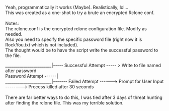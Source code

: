 Yeah, programmatically it works (Maybe). Realistically, lol...
<br>
This was created as a one-shot to try a brute an encrypted Rclone conf.
<br>
<br>
Notes:
<br>
The rclone.conf is the encrypted rclone configuration file. Modify as needed. <br>
Also you need to specify the specific password file (right now it is RockYou.txt which is not included).<br>
The thought would be to have the script write the successful password to the file.<br>

_______________________|----- Successful Attempt ----- > Write to file named after password <br>
Password Attempt ------| <br>
_______________________|------- Failed Attempt ------> Prompt for User Input --------> Process killed after 30 seconds <br>
<br>
There are far better ways to do this, I was tied after 3 days of threat hunting after finding the rclone file. This was my terrible solution.
